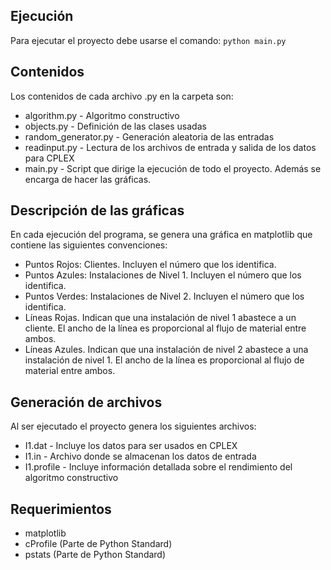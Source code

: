 ## Ejecución
Para ejecutar el proyecto debe usarse el comando:
`python main.py`

## Contenidos
Los contenidos de cada archivo .py en la carpeta son:
- algorithm.py - Algoritmo constructivo
- objects.py - Definición de las clases usadas
- random_generator.py - Generación aleatoria de las entradas
- readinput.py - Lectura de los archivos de entrada y salida de los datos para CPLEX
- main.py - Script que dirige la ejecución de todo el proyecto. Además se encarga de hacer las gráficas.

## Descripción de las gráficas
En cada ejecución del programa, se genera una gráfica en matplotlib que contiene las siguientes convenciones:
- Puntos Rojos: Clientes. Incluyen el número que los identifica.
- Puntos Azules: Instalaciones de Nivel 1. Incluyen el número que los identifica.
- Puntos Verdes: Instalaciones de Nivel 2. Incluyen el número que los identifica.
- Líneas Rojas. Indican que una instalación de nivel 1 abastece a un cliente.
    El ancho de la línea es proporcional al flujo de material entre ambos.
- Líneas Azules. Indican que una instalación de nivel 2 abastece a una instalación de nivel 1.
    El ancho de la línea es proporcional al flujo de material entre ambos.

## Generación de archivos
Al ser ejecutado el proyecto genera los siguientes archivos:
- I1.dat - Incluye los datos para ser usados en CPLEX
- I1.in - Archivo donde se almacenan los datos de entrada
- I1.profile - Incluye información detallada sobre el rendimiento del algoritmo constructivo

## Requerimientos
- matplotlib
- cProfile (Parte de Python Standard)
- pstats (Parte de Python Standard)